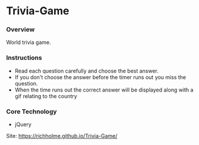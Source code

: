 # Trivia-Game

### Overview

World trivia game. 

### Instructions

- Read each question carefully and choose the best answer.
- If you don't choose the answer before the timer runs out you miss the question.
- When the time runs out the correct answer will be displayed along with a gif relating to the country

### Core Technology

- jQuery

Site: https://richholme.github.io/Trivia-Game/
